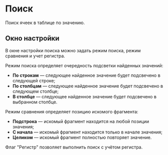 # Поиск

Поиск ячеек в таблице по значению.

## Окно настройки

В окне настройки поиска можно задать режим поиска, режим сравнения и учет регистра.

Режим поиска определяет очередность подсветки найденных значений:

* **По строкам** — следующее найденное значение будет подсвечено в следующей строке;
* **По столбцам** — следующее найденное значение будет подсвечено в следующем столбце;
* **В столбце** — следующее найденное значение будет подсвечено в выбранном столбце.

Режим сравнения определяет позицию искомого фрагмента:

* **Подстрока** — искомый фрагмент находится на любой позиции значения;
* **С начала** — искомый фрагмент находится только в начале значения;
* **Целиком** — искомый фрагмент полностью повторяет значение.

Флаг "Регистр" позволяет выполнить поиск с учётом регистра.
